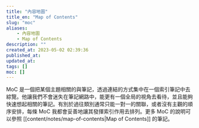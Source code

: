 ```yaml
---
title: "內容地圖"
title_en: "Map of Contents"
slug: "moc"
aliases:
    - 內容地圖
    - Map of Contents
description: ""
created_at: 2023-05-02 02:39:36
published_at: 
updated_at: 
tags: []
moc: []
---
```


MoC 是一個把某個主題相關的與筆記，透過連結的方式集中在一個索引筆記中去綜覽。他讓我們不會迷失在筆記網路中，能更有一個全局的視角去看待，並且能夠快速想起相關的筆記。有別於過往類別通常只能一對一的關聯，或者沒有主觀的順序安排，每條 MoC 我都會妥善地讓其發揮索引作用去排列。更多 MoC 的說明可以參照 [[content/notes/map-of-contents|Map of Contents]] 的筆記。
